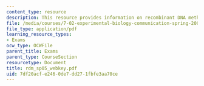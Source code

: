 ```yaml
---
content_type: resource
description: This resource provides information on recombinant DNA methods exam key.
file: /media/courses/7-02-experimental-biology-communication-spring-2005/7df20acfe2460de7dd271fbfe3aa70ce_rdm_sp05_webkey.pdf
file_type: application/pdf
learning_resource_types:
- Exams
ocw_type: OCWFile
parent_title: Exams
parent_type: CourseSection
resourcetype: Document
title: rdm_sp05_webkey.pdf
uid: 7df20acf-e246-0de7-dd27-1fbfe3aa70ce
---
```

